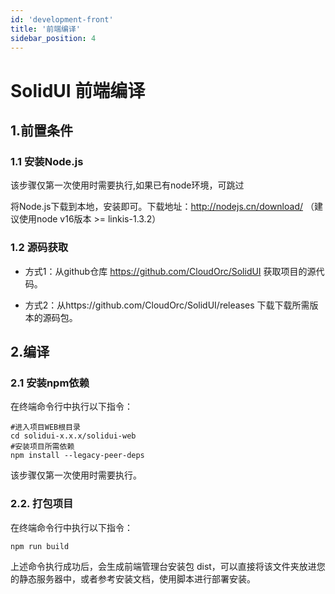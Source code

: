 ```yaml
---
id: 'development-front'
title: '前端编译'
sidebar_position: 4
---
```


# SolidUI 前端编译

## 1.前置条件

### 1.1 安装Node.js

该步骤仅第一次使用时需要执行,如果已有node环境，可跳过

将Node.js下载到本地，安装即可。下载地址：http://nodejs.cn/download/ （建议使用node v16版本 >= linkis-1.3.2）

### 1.2 源码获取

* 方式1：从github仓库 https://github.com/CloudOrc/SolidUI 获取项目的源代码。

* 方式2：从https://github.com/CloudOrc/SolidUI/releases 下载下载所需版本的源码包。


## 2.编译

### 2.1 安装npm依赖

在终端命令行中执行以下指令：

```shell script
#进入项目WEB根目录
cd solidui-x.x.x/solidui-web
#安装项目所需依赖
npm install --legacy-peer-deps 
```
该步骤仅第一次使用时需要执行。

### 2.2. 打包项目

在终端命令行中执行以下指令：

```shell script
npm run build
```

上述命令执行成功后，会生成前端管理台安装包 dist，可以直接将该文件夹放进您的静态服务器中，或者参考安装文档，使用脚本进行部署安装。